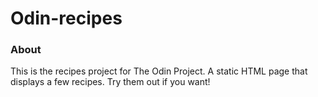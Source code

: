 # Odin-recipes

### About

This is the recipes project for The Odin Project. A static HTML page that displays a few recipes. Try them out if you want!